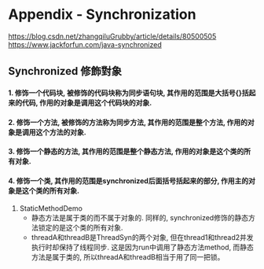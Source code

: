 # Appendix - Synchronization

https://blog.csdn.net/zhangqiluGrubby/article/details/80500505<br>
https://www.jackforfun.com/java-synchronized

## Synchronized 修飾對象
#### 1. 修饰一个代码块, 被修饰的代码块称为同步语句块, 其作用的范围是大括号{}括起来的代码, 作用的对象是调用这个代码块的对象.
#### 2. 修饰一个方法, 被修饰的方法称为同步方法, 其作用的范围是整个方法, 作用的对象是调用这个方法的对象.
#### 3. 修饰一个静态的方法, 其作用的范围是整个静态方法, 作用的对象是这个类的所有对象.
#### 4. 修饰一个类, 其作用的范围是synchronized后面括号括起来的部分, 作用主的对象是这个类的所有对象. 

1. StaticMethodDemo
	* 静态方法是属于类的而不属于对象的. 同样的, synchronized修饰的静态方法锁定的是这个类的所有对象.
	* threadA和threadB是ThreadSyn的两个对象, 但在thread1和thread2并发执行时却保持了线程同步. 这是因为run中调用了静态方法method, 而静态方法是属于类的, 所以threadA和threadB相当于用了同一把锁。
